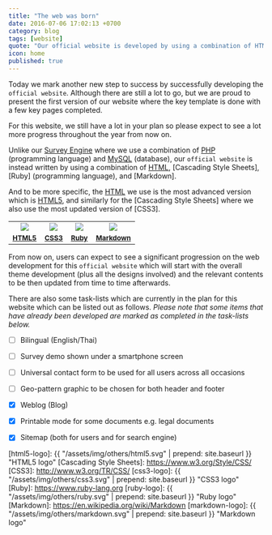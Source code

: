 ```yaml
---
title: "The web was born"
date: 2016-07-06 17:02:13 +0700
category: blog
tags: [website]
quote: "Our official website is developed by using a combination of HTML5, CSS3, Ruby, and Markdown"
icon: home
published: true
---
```


Today we mark another new step to success by successfully developing the `official website`. Although there are still a lot to go, but we are proud to present the first version of our website where the key template is done with a few key pages completed.

For this website, we still have a lot in your plan so please expect to see a lot more progress throughout the year from now on.

Unlike our [Survey Engine] where we use a combination of [PHP] (programming language) and [MySQL] (database), our `official website` is instead written by using a combination of [HTML], [Cascading Style Sheets], [Ruby] (programming language), and [Markdown].

And to be more specific, the [HTML] we use is the most advanced version which is [HTML5], and similarly for the [Cascading Style Sheets] where we also use the most updated version of [CSS3].

<table class="table table-striped" width="80%" border="0">
  <tr>
    <td align="center"><img src="{{ "/assets/img/others/html5.svg" | prepend: site.baseurl }}" class="img-thumbnail"></td>
    <td align="center"><img src="{{ "/assets/img/others/css3.svg" | prepend: site.baseurl }}" class="img-thumbnail"></td>
    <td align="center"><img src="{{ "/assets/img/others/ruby.svg" | prepend: site.baseurl }}" class="img-thumbnail"></td>
    <td align="center"><img src="{{ "/assets/img/others/markdown.svg" | prepend: site.baseurl }}" class="img-thumbnail"></td>
  </tr>
  <tr>
  <td align="center"><small><a href="http://www.w3.org/TR/html5/"><strong>HTML5</strong></a></small></td>
  <td align="center"><small><a href="http://www.w3.org/TR/CSS/"><strong>CSS3</strong></a></small></td>
  <td align="center"><small><a href="https://www.ruby-lang.org"><strong>Ruby</strong></a></small></td>
  <td align="center"><small><a href="https://en.wikipedia.org/wiki/Markdown"><strong>Markdown</strong></a></small></td>
  </tr>
</table>

<!--more-->

From now on, users can expect to see a significant progression on the web development for this `official website` which will start with the overall theme development (plus all the designs involved) and the relevant contents to be then updated from time to time afterwards.

There are also some task-lists which are currently in the plan for this website which can be listed out as follows. *Please note that some items that have already been developed are marked as completed in the task-lists below.*

- [ ] Bilingual (English/Thai)
- [ ] Survey demo shown under a smartphone screen
- [ ] Universal contact form to be used for all users across all occasions
- [ ] Geo-pattern graphic to be chosen for both header and footer
- [x] Weblog (Blog)
- [x] Printable mode for some documents e.g. legal documents
- [x] Sitemap (both for users and for search engine)


[Survey Engine]: http://www.siamsquare.org
[PHP]: http://th1.php.net
[MySQL]: http://www.mysql.com
[HTML]: https://www.w3.org/html/
[HTML5]: http://www.w3.org/TR/html5/
[html5-logo]: {{ "/assets/img/others/html5.svg" | prepend: site.baseurl }} "HTML5 logo"
[Cascading Style Sheets]: https://www.w3.org/Style/CSS/
[CSS3]: http://www.w3.org/TR/CSS/
[css3-logo]: {{ "/assets/img/others/css3.svg" | prepend: site.baseurl }} "CSS3 logo"
[Ruby]: https://www.ruby-lang.org
[ruby-logo]: {{ "/assets/img/others/ruby.svg" | prepend: site.baseurl }} "Ruby logo"
[Markdown]: https://en.wikipedia.org/wiki/Markdown
[markdown-logo]: {{ "/assets/img/others/markdown.svg" | prepend: site.baseurl }} "Markdown logo"
